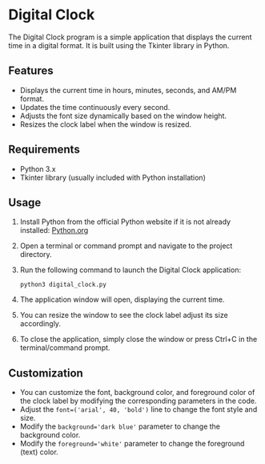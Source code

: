 # Digital Clock

The Digital Clock program is a simple application that displays the current time in a digital format. It is built using the Tkinter library in Python.

## Features

- Displays the current time in hours, minutes, seconds, and AM/PM format.
- Updates the time continuously every second.
- Adjusts the font size dynamically based on the window height.
- Resizes the clock label when the window is resized.

## Requirements

- Python 3.x
- Tkinter library (usually included with Python installation)

## Usage

1. Install Python from the official Python website if it is not already installed: [Python.org](https://www.python.org)

2. Open a terminal or command prompt and navigate to the project directory.

3. Run the following command to launch the Digital Clock application:

   ```shell
   python3 digital_clock.py
   ```
1. The application window will open, displaying the current time.

2. You can resize the window to see the clock label adjust its size accordingly.

3. To close the application, simply close the window or press Ctrl+C in the terminal/command prompt.

## Customization

- You can customize the font, background color, and foreground color of the clock label by modifying the corresponding parameters in the code.
- Adjust the `font=('arial', 40, 'bold')` line to change the font style and size.
- Modify the `background='dark blue'` parameter to change the background color.
- Modify the `foreground='white'` parameter to change the foreground (text) color.
